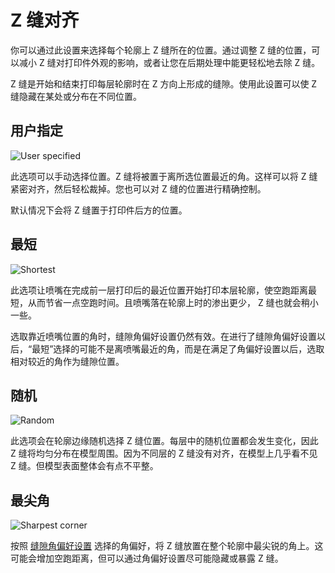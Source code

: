 Z 缝对齐
====
你可以通过此设置来选择每个轮廓上 Z 缝所在的位置。通过调整 Z 缝的位置，可以减小 Z 缝对打印件外观的影响，或者让您在后期处理中能更轻松地去除 Z 缝。

Z 缝是开始和结束打印每层轮廓时在 Z 方向上形成的缝隙。使用此设置可以使 Z 缝隐藏在某处或分布在不同位置。

用户指定
----
![User specified](../images/z_seam_type_user.png)

此选项可以手动选择位置。Z 缝将被置于离所选位置最近的角。这样可以将 Z 缝紧密对齐，然后轻松裁掉。您也可以对 Z 缝的位置进行精确控制。

默认情况下会将 Z 缝置于打印件后方的位置。

最短
----
![Shortest](../images/z_seam_type_shortest.png)

此选项让喷嘴在完成前一层打印后的最近位置开始打印本层轮廓，使空跑距离最短，从而节省一点空跑时间。且喷嘴落在轮廓上时的渗出更少， Z 缝也就会稍小一些。

选取靠近喷嘴位置的角时，缝隙角偏好设置仍然有效。在进行了缝隙角偏好设置以后，“最短”选择的可能不是离喷嘴最近的角，而是在满足了角偏好设置以后，选取相对较近的角作为缝隙位置。

随机
----
![Random](../images/z_seam_type_random.png)

此选项会在轮廓边缘随机选择 Z 缝位置。每层中的随机位置都会发生变化，因此 Z 缝将均匀分布在模型周围。因为不同层的 Z 缝没有对齐，在模型上几乎看不见 Z 缝。但模型表面整体会有点不平整。

最尖角
----
![Sharpest corner](../images/z_seam_type_sharpest.png)

按照 [缝隙角偏好设置](z_seam_corner.md) 选择的角偏好，将 Z 缝放置在整个轮廓中最尖锐的角上。这可能会增加空跑距离，但可以通过角偏好设置尽可能隐藏或暴露 Z 缝。
